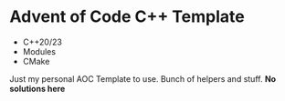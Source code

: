 # Advent of Code C++ Template

* C++20/23
* Modules
* CMake

Just my personal AOC Template to use. Bunch of helpers and stuff. **No solutions here**